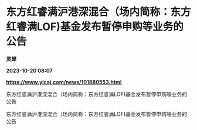 # 东方红睿满沪港深混合（场内简称：东方红睿满LOF)基金发布暂停申购等业务的公告
**灵犀**

**2023-10-20 08:07**

**https://www.yicai.com/news/101880553.html**

东方红睿满沪港深混合（场内简称：东方红睿满LOF)基金发布暂停申购等业务的公告

东方红睿满沪港深混合（场内简称：东方红睿满LOF)基金发布暂停申购等业务的公告